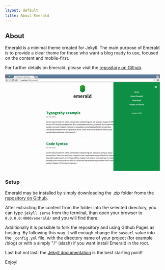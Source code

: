 ```yaml
---
layout: default
title: About Emerald
---
```

## About
Emerald is a minimal theme created for Jekyll. The main purpose of Emerald is to provide a clear theme for those who want a blog ready to use, focused on the content and mobile-first.

For further details on Emerald, please visit the [repository on Github](https://github.com/KingFelix/emerald/).

![Emerald](/img/Emerald01.png "Emerald")

### Setup
Emerald may be installed by simply downloading the .zip folder frome the [repository on Github](https://github.com/KingFelix/emerald/archive/master.zip).

After extracting the content from the folder into the selected directory, you can type ``jekyll serve`` from the terminal, than open your browser to ``0.0.0.0:4000/emerald/`` and you will find there.

Additionally it is possible to fork the repository and using Github Pages as hosting. By following this way it will enough change the ``baseurl`` value into the ``_config.yml`` file, with the directory name of your project (for example /blog) or with a simply "/" (slash) if you want install Emerald in the root. 

Last but not last: the [Jekyll documentation](http://jekyllrb.com) is the best starting point!

Enjoy!
